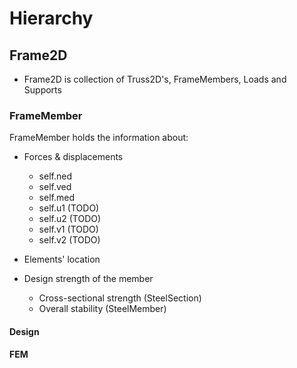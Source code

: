 # Hierarchy

## Frame2D
- Frame2D is collection of Truss2D's, FrameMembers, Loads and Supports

### FrameMember
FrameMember holds the information about:

- Forces & displacements
    - self.ned
    - self.ved
    - self.med
    - self.u1 (TODO)
    - self.u2 (TODO)
    - self.v1 (TODO)
    - self.v2 (TODO)

- Elements' location

- Design strength of the member
    - Cross-sectional strength (SteelSection)
    - Overall stability (SteelMember)
#### Design
#### FEM
